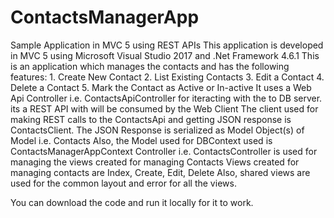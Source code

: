 # ContactsManagerApp
Sample Application in MVC 5 using REST APIs
This application is developed in MVC 5 using Microsoft Visual Studio 2017 and .Net Framework 4.6.1
This is an application which manages the contacts and has the following features:
      1. Create New Contact
      2. List Existing Contacts
      3. Edit a Contact
      4. Delete a Contact
      5. Mark the Contact as Active or In-active
It uses a Web Api Controller i.e. ContactsApiController for iteracting with the to DB server. its a REST API with will be consumed by the Web Client
The client used for making REST calls to the ContactsApi and getting JSON response is ContactsClient. 
The JSON Response is serialized as Model Object(s) of Model i.e. Contacts
Also, the Model used for DBContext used is ContactsManagerAppContext
Controller i.e. ContactsController is used for managing the views created for managing Contacts
Views created for managing contacts are Index, Create, Edit, Delete
Also, shared views are used for the common layout and error for all the views.

You can download the code and run it locally for it to work.

